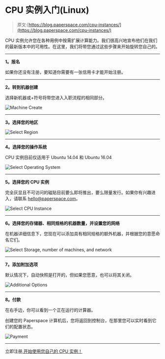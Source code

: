 # CPU 实例入门(Linux)

> 原文:[https://blog.paperspace.com/cpu-instances/](https://blog.paperspace.com/cpu-instances/)

CPU 实例允许您在各种用例中按需扩展计算能力。我们很高兴地宣布他们在我们的最新版本中的可用性。在这里，我们将带您通过这些步骤来开始旋转您自己的。

* * *

**1。报名**

如果你还没有注册，要知道你需要有一张信用卡才能开始注册。

* * *

**2。转到机器创建**

选择新机器或+符号将带您进入入职流程的相同部分。

![Machine Create](../Images/3815ec52f46a9243361dfd1f75e05aa1.png)

* * *

**3。选择您的地区**

![Select Region](../Images/ee677936cf310e190f01dee551002465.png)

* * *

**4。选择您的操作系统**

CPU 实例目前仅适用于 Ubuntu 14.04 和 Ubuntu 16.04

![Select Operating System](../Images/26280833f95cd4fc139259367626a5d5.png)

* * *

**5。选择您的 CPU 实例**

完全灰显且不可访问的磁贴目前要么即将推出，要么限量发行。如果你有兴趣进入，请联系 hello@paperspace.com。

![Select CPU Instance](../Images/38ffd1f16e56d84c95bccec729208fcc.png)

* * *

**6。选择您的存储器、相同规格的机器数量，并设置您的网络**

在机器详细信息下，您现在可以添加具有相同规格的额外机器，并根据您的意愿命名它们。

![Select Storage, number of machines, and network](../Images/09c37c3e42e9c15037d15ee8ce463739.png)

* * *

**7。添加附加选项**

默认情况下，自动快照是打开的，但如果您愿意，也可以将其关闭。

![Additional Options](../Images/b3d7f6b58fc81811e947a52ea6e7b113.png)

* * *

**8。付款**

在右手边，你可以看到一个正在运行的计算器。

创建您的 Paperspace 计算机后，您将返回到控制台，在那里您可以实时看到它们的配置状态。

![Payment](../Images/4e20a716e51f0b5d50f4c2ecb6cc0aa5.png)

* * *

立即注册[,开始使用您自己的 CPU 实例！](https://www.paperspace.com/account/signup?utm_campaign=blog)